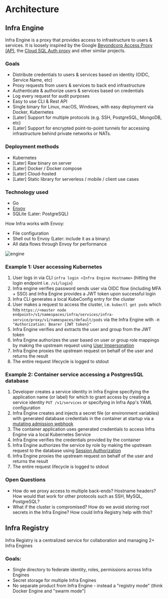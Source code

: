 # Architecture

## Infra Engine

Infra Engine is a proxy that provides access to infrastructure to users & services. It is loosely inspired by the Google [Beyondcorp Access Proxy (AP)](https://research.google/pubs/pub45728), the [Cloud SQL Auth proxy](https://cloud.google.com/sql/docs/postgres/sql-proxy) and other similar projects.

### Goals
* Distribute credentials to users & services based on identity (OIDC, Service Name, etc)
* Proxy requests from users & services to back end infrastructure
* Authenticate & authorize users & services based on credentials
* Log every request for audit purposes
* Easy to use CLI & Rest API
* Single binary for Linux, macOS, Windows, with easy deployment via Docker, Kubernetes
* [Later] Support for multiple protocols (e.g. SSH, PostgreSQL, MongoDB, etc)
* [Later] Support for encrypted point-to-point tunnels for accessing infrastructure behind private networks or NATs.

### Deployment methods
* Kubernetes
* [Later] Raw binary on server
* [Later] Docker / Docker compose
* [Later] Cloud-hosted
* [Later] Static library for serverless / mobile / client use cases

### Technology used
* Go
* [Envoy](https://www.envoyproxy.io/) 
* SQLite (Later: PostgreSQL)

How Infra works with Envoy:
* File configuration
* Shell out to Envoy (Later: include it as a binary)
* All data flows through Envoy for performance

![engine](https://user-images.githubusercontent.com/251292/113945009-7dd5f680-97d3-11eb-8835-4debaa5a1f9f.png)

### Example 1: User accessing Kubernetes

1. User logs in via CLI `infra login <Infra Engine Hostname>` (hitting the login endpoint i.e. `/v1/login`)
2. Infra engine verifies password sends user via OIDC flow (including MFA + SSO) and Infra Engine provides a JWT token upon successful login
3. Infra CLI generates a local KubeConfig entry for the cluster
4. User makes a request to access the cluster, i.e. `kubectl get pods` which hits `https://<master node endpoint>/v1/namespaces/infra/services/infra-service/proxy/v1/namespaces/default/pods` via the Infra Engine with `-H "Authorization: Bearer {JWT token}"`
5. Infra Engine verifies and extracts the user and group from the JWT token
6. Infra Engine authorizes the user based on user or group role mappings by making the upstream request using [User Impersonation](https://kubernetes.io/docs/reference/access-authn-authz/authentication/#user-impersonation)
7. Infra Engine proxies the upstream request on behalf of the user and returns the result
8. The entire request lifecycle is logged to stdout


### Example 2: Container service accessing a PostgresSQL database

1. Developer creates a service identity in Infra Engine specifying the application name (or label) for which to grant access by creating a service identity `PUT /v1/services` or specifying in Infra App's YAML configuration
2. Infra Engine creates and injects a secret file (or environment variables) with generated database credentials in the container at startup via a [mutating admission webhook](https://kubernetes.io/docs/reference/access-authn-authz/admission-controllers/#mutatingadmissionwebhook)
3. The container application uses generated credentials to access Infra Engine via a local Kubernetes Service
4. Infra Engine verifies the credentials provided by the container
5. Infra Engine authorizes the service by role by making the upstream request to the database using [Session Authorization](https://www.postgresql.org/docs/10/sql-set-session-authorization.html)
6. Infra Engine proxies the upstream request on behalf of the user and returns the result
7. The entire request lifecycle is logged to stdout

### Open Questions
* How do we proxy access to multiple back-ends? Hostname headers? How would that work for other protocols such as SSH, MySQL, PostgreSQL?
* What if the cluster is compromised? How do we avoid storing root secrets in the Infra Engine? How could Infra Registry help with this?


## Infra Registry
Infra Registry is a centralized service for collaboration and managing 2+ Infra Engines

### Goals:
* Single directory to federate identity, roles, permissions across Infra Engines
* Secret storage for multiple Infra Engines
* No separate product from Infra Engine - instead a "registry mode" (think Docker Engine and "swarm mode")

